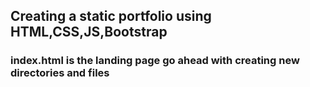 ## Creating a static portfolio using HTML,CSS,JS,Bootstrap 
### index.html is the landing page go ahead with creating new directories and files
